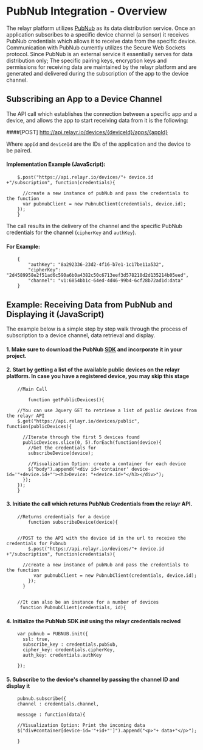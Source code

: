# PubNub Integration - Overview

The relayr platform utilizes [PubNub](http://www.pubnub.com/) as its data distribution service. Once an application subscribes to a specific device channel (a sensor) it receives PubNub credentials which allows it to receive data from the specific device.
Communication with PubNub currently utilizes the Secure Web Sockets protocol. Since PubNub is an external service it essentially serves for data distribution only; The specific pairing keys, encryption keys and permissions for receiving data are maintained by the relayr platform and are generated and delivered during the subscription of the app to the device channel.

## Subscribing an App to a Device Channel

The API call which establishes the connection between a specific app and a device, and allows the app to start receiving data from it is the following:

####[POST] http://api.relayr.io/devices/{deviceId}/apps/{appId}

Where `appId` and `deviceId` are the IDs of the application and the device to be paired.

#### Implementation Example (JavaScript):

	
	    $.post("https://api.relayr.io/devices/"+ device.id +"/subscription", function(credentials){
	
	      //create a new instance of pubNub and pass the credentials to the function
	      var pubnubClient = new PubnubClient(credentials, device.id);
	    });
	  	}


The call results in the delivery of the channel and the specific PubNub credentials for the channel (`cipherKey` and `authKey`).

#### For Example:

		{
		    "authKey": "8a292336-23d2-4f16-b7e1-1c17be11a532",
		    "cipherKey": "2d4589958e2f51ad6c590a6b0a4382c50c6713eef3d578210d2d135214b05eed",
		    "channel": "v1:6854bb1c-64ed-4d46-99b4-6cf28b72ad1d:data"
		}

## Example: Receiving Data from PubNub and Displaying it (JavaScript)

The example below is a simple step by step walk through the process of subscription to a device channel, data retrieval and display. 

#### 1. Make sure to download the PubNub [SDK](http://www.pubnub.com/developers/) and incorporate it in your project.

#### 2. Start by getting a list of the available public devices on the relayr platform. In case you have a registered device, you may skip this stage

		//Main Call
	  		
			function getPublicDevices(){
	
	    //You can use Jquery GET to retrieve a list of public devices from the relayr API
	    $.get("https://api.relayr.io/devices/public", function(publicDevices){
	     
	      //Iterate through the first 5 devices found
	      publicDevices.slice(0, 5).forEach(function(device){
	        //Get the credentials for
	        subscribeDevice(device);
	
	        //Visualization Option: create a container for each device
	        $("body").append("<div id='container' device-id='"+device.id+"'><h3>Device: "+device.id+"</h3></div>");
	      });
	    });
	  	} 

#### 3. Initiate the call which returns PubNub Credentials from the relayr API. 

		//Returns credentials for a device
			function subscribeDevice(device){
	
	    
	    //POST to the API with the device id in the url to receive the credentials for Pubnub
	    	$.post("https://api.relayr.io/devices/"+ device.id +"/subscription", function(credentials){
	
	      //create a new instance of pubNub and pass the credentials to the function
		      var pubnubClient = new PubnubClient(credentials, device.id);
		    });
		  }
	
	
	  	//It can also be an instance for a number of devices
	 	 function PubnubClient(credentials, id){
	    
#### 4. Initialize the PubNub SDK *init* using the relayr credentials recived
	    var pubnub = PUBNUB.init({
	      ssl: true,
	      subscribe_key : credentials.pubSub,
	      cipher_key: credentials.cipherKey,
	      auth_key: credentials.authKey
	
	    });

#### 5. Subscribe to the device's channel by passing the channel ID and display it

		pubnub.subscribe({
      	channel : credentials.channel,
      
      	message : function(data){

        //Visualization Option: Print the incoming data
        $("div#container[device-id='"+id+"']").append("<p>"+ data+"</p>");

      	} 


